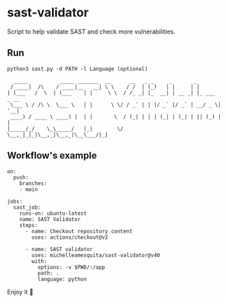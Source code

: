 # sast-validator
Script to help validate SAST and check more vulnerabilities.


## Run
```python3 sast.py -d PATH -l Language (optional) ```
```
  _____          _____ _______  __      __   _ _     _       _             
 / ____|  /\    / ____|__   __| \ \    / /  | (_)   | |     | |            
| (___   /  \  | (___    | |     \ \  / /_ _| |_  __| | __ _| |_ ___  _ __ 
 \___ \ / /\ \  \___ \   | |      \ \/ / _` | | |/ _` |/ _` | __/ _ \| '__|
 ____) / ____ \ ____) |  | |       \  / (_| | | | (_| | (_| | || (_) | |   
|_____/_/    \_\_____/   |_|        \/ \__,_|_|_|\__,_|\__,_|\__\___/|_| 

```

## Workflow's example

```
on:
  push:
    branches:
    - main

jobs:
  sast_job:
    runs-on: ubuntu-latest
    name: SAST Validator
    steps:
      - name: Checkout repository content
        uses: actions/checkout@v2 

      - name: SAST validator
        uses: michelleamesquita/sast-validator@v40
        with:
          options: -v $PWD/:/app
          path: .
          language: python
```


Enjoy it 💜
